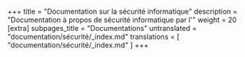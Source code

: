 +++
title = "Documentation sur la sécurité informatique"
description = "Documentation à propos de sécurité informatique par l'"
weight = 20
[extra]
subpages_title = "Documentations"
untranslated = "documentation/sécurité/_index.md"
translations = [
    "documentation/sécurité/_index.md"
]
+++
